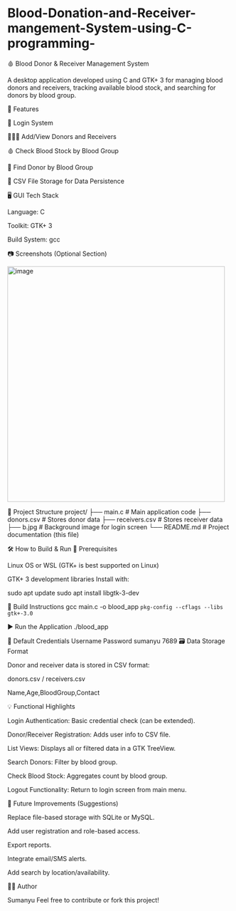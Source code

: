 # Blood-Donation-and-Receiver-mangement-System-using-C-programming-


🩸 Blood Donor & Receiver Management System

A desktop application developed using C and GTK+ 3 for managing blood donors and receivers, tracking available blood stock, and searching for donors by blood group.

📌 Features

🔐 Login System

🧑‍🤝‍🧑 Add/View Donors and Receivers

🩸 Check Blood Stock by Blood Group

🧬 Find Donor by Blood Group

💾 CSV File Storage for Data Persistence

🖥️ GUI Tech Stack

Language: C

Toolkit: GTK+ 3

Build System: gcc

📷 Screenshots (Optional Section)

<img width="489" height="529" alt="image" src="https://github.com/user-attachments/assets/abac96ad-4259-4f59-92a3-4686a600946d" />


📁 Project Structure
project/
├── main.c                 # Main application code
├── donors.csv             # Stores donor data
├── receivers.csv          # Stores receiver data
├── b.jpg                  # Background image for login screen
└── README.md              # Project documentation (this file)

🛠️ How to Build & Run
🧰 Prerequisites

Linux OS or WSL (GTK+ is best supported on Linux)

GTK+ 3 development libraries
Install with:

sudo apt update
sudo apt install libgtk-3-dev

🔧 Build Instructions
gcc main.c -o blood_app `pkg-config --cflags --libs gtk+-3.0`

▶️ Run the Application
./blood_app

🔑 Default Credentials
Username	Password
sumanyu	7689
🗃️ Data Storage Format

Donor and receiver data is stored in CSV format:

donors.csv / receivers.csv

Name,Age,BloodGroup,Contact

💡 Functional Highlights

Login Authentication: Basic credential check (can be extended).

Donor/Receiver Registration: Adds user info to CSV file.

List Views: Displays all or filtered data in a GTK TreeView.

Search Donors: Filter by blood group.

Check Blood Stock: Aggregates count by blood group.

Logout Functionality: Return to login screen from main menu.

🚀 Future Improvements (Suggestions)

Replace file-based storage with SQLite or MySQL.

Add user registration and role-based access.

Export reports.

Integrate email/SMS alerts.

Add search by location/availability.


👨‍💻 Author

Sumanyu
Feel free to contribute or fork this project!

